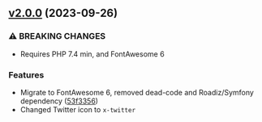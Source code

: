 ## [v2.0.0](https://github.com/rezozero/social-links/compare/v1.5.0...v2.0.0) (2023-09-26)


### ⚠ BREAKING CHANGES

* Requires PHP 7.4 min, and FontAwesome 6

### Features

* Migrate to FontAwesome 6, removed dead-code and Roadiz/Symfony dependency ([53f3356](https://github.com/rezozero/social-links/commit/53f33566baa4b4f72bae234d0fd0060ce97bc94c))
* Changed Twitter icon to `x-twitter`

